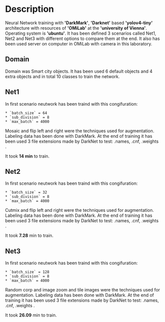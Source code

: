 # Description

Neural Network training with **'DarkMark'**, **'Darknet'** based **'yolov4-tiny'** architecture with resources of **'OMiLab'** at the **'university of Vienna'**. Operating system is **'ubuntu'**. It has been defined 3 scenarios called Net1, Net2 and Net3 with different options to compare them at the end.
It also has been used server on computer in OMiLab with camera in this laboratory.

## Domain

Domain was Smart city objects. It has been used 6 default objects and 4 extra objects and in total 10 classes to train the network.

## Net1

In first scenario neutwork has been traind with this congifuration:

    * `batch_size` = 64
    * `sub_division` = 8
    * `max_batch` = 4000

Mosaic and flip left and right were the techniques used for augmentation.
Labeling data has been done with DarkMark. At the end of training it has been used 3 file extensions made by DarkNet to test: .names, .cnf, .weights .

It took **14 min** to train.

## Net2

In first scenario neutwork has been traind with this congifuration:

    * `batch_size` = 32
    * `sub_division` = 8
    * `max_batch` = 4000

Cutmix and flip left and right were the techniques used for augmentation.
Labeling data has been done with DarkMark. At the end of training it has been used 3 file extensions made by DarkNet to test: .names, .cnf, .weights .

It took **7.28** min to train.

## Net3

In first scenario neutwork has been traind with this congifuration:

    * `batch_size` = 128
    * `sub_division` = 8
    * `max_batch` = 4000

Random corp and image zoom and tile images were the techniques used for augmentation.
Labeling data has been done with DarkMark. At the end of training it has been used 3 file extensions made by DarkNet to test: .names, .cnf, .weights .

It took **26.09** min to train.
